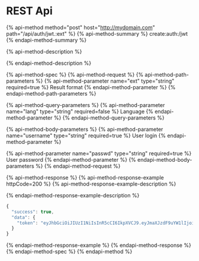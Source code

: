# REST Api

{% api-method method="post" host="http://mydomain.com" path="/api/auth/jwt.:ext" %}
{% api-method-summary %}
create:auth:/jwt
{% endapi-method-summary %}

{% api-method-description %}

{% endapi-method-description %}

{% api-method-spec %}
{% api-method-request %}
{% api-method-path-parameters %}
{% api-method-parameter name="ext" type="string" required=true %}
Result format
{% endapi-method-parameter %}
{% endapi-method-path-parameters %}

{% api-method-query-parameters %}
{% api-method-parameter name="lang" type="string" required=false %}
Language
{% endapi-method-parameter %}
{% endapi-method-query-parameters %}

{% api-method-body-parameters %}
{% api-method-parameter name="username" type="string" required=true %}
User login
{% endapi-method-parameter %}

{% api-method-parameter name="passwd" type="string" required=true %}
User password
{% endapi-method-parameter %}
{% endapi-method-body-parameters %}
{% endapi-method-request %}

{% api-method-response %}
{% api-method-response-example httpCode=200 %}
{% api-method-response-example-description %}

{% endapi-method-response-example-description %}

```javascript
{
  "success": true,
  "data": {
    "token": "eyJhbGciOiJIUzI1NiIsInR5cCI6IkpXVCJ9.eyJmaXJzdF9uYW1lIjoiSmFtZXMiLCJsYXN0X25hbWUiOiJCb25kIn0.kDGk8rSdnueu9bNofaJbGlIXHA3tDmWrtv-7161XX-Q"
  }
}
```
{% endapi-method-response-example %}
{% endapi-method-response %}
{% endapi-method-spec %}
{% endapi-method %}



